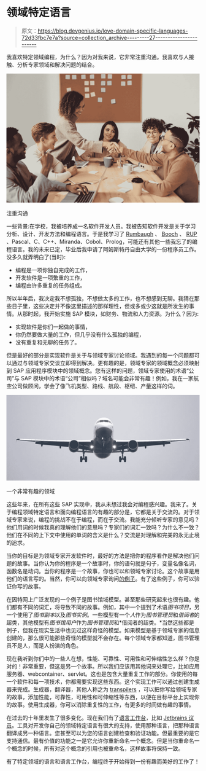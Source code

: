 # 领域特定语言

> 原文：<https://blog.devgenius.io/love-domain-specific-languages-72d33fbc7e7a?source=collection_archive---------27----------------------->

我喜欢特定领域编程，为什么？因为对我来说，它非常注重沟通。我喜欢与人接触、分析专家领域和解决问题的结合。

![](img/dbe56f46c93f5b05ab9d7d2fb53c22b8.png)

注重沟通

一些背景:在学校，我被培养成一名软件开发人员。我被告知软件开发是关于学习分析、设计、开发方法和编程语言。于是我学习了 [Rumbaugh](https://en.wikipedia.org/wiki/James_Rumbaugh) 、 [Booch](https://en.wikipedia.org/wiki/Booch_method) 、 [RUP](https://en.wikipedia.org/wiki/Rational_Unified_Process) 、Pascal、C、C++、Miranda、Cobol、Prolog，可能还有其他一些我忘了的编程语言。我的未来已定，毕业后我申请了阿姆斯特丹自由大学的一份程序员工作。没多久就弄明白了(当时):

*   编程是一项你独自完成的工作，
*   开发软件是一项繁重的工作，
*   编程由许多重复的任务组成。

所以半年后，我决定我不想孤独，不想做太多的工作，也不想感到无聊。我猜在那些日子里，这些决定并不像这里描述的那样理性，但或多或少这就是所发生的事情。从那时起，我开始实施 SAP 模块，如财务、物流和人力资源。为什么？因为:

*   实现软件是你们一起做的事情，
*   你仍然要做大量的工作，但几乎没有什么孤独的编程，
*   没有重复和无聊的任务了。

但是最好的部分是实现软件是关于与领域专家讨论领域。我遇到的每一个问题都可以通过与领域专家交谈立即得到解决。更有趣的是，领域专家的领域概念必须映射到 SAP 应用程序模块中的领域概念。您有这样的问题，领域专家使用的术语“公司”与 SAP 模块中的术语“公司”相似吗？域名可能会非常有趣！例如，我在一家航空公司做顾问，学会了像飞机类型、路线、航段、枢纽、产量这样的词。

![](img/3c5e78d406b2973aaaa988674eefa30a.png)

一个非常有趣的领域

这些年来，在所有这些 SAP 实现中，我从未想过我会对编程感兴趣。我来了。关于编程领域特定语言和面向编程语言的有趣的部分是，它都是关于交流的。对于领域专家来说，编程的挑战不在于编程，而在于交流。我能充分倾听专家的意见吗？他们用词的时候我真的理解他们的意思吗？专家们的词汇一致吗？为什么不一致？他们在不同的上下文中使用的单词的含义是什么？交流是对理解和完美的永无止境的追求。

当你的目标是为领域专家开发软件时，最好的方法是把你的程序看作是解决他们问题的故事。当你认为你的程序是一个故事时，你的语句就是句子，变量名像名词，函数名是动词。当你的程序是一个故事，你也可以和领域专家讨论。这个故事是用他们的语言写的。当然，你可以向领域专家询问[的例子](https://en.wikipedia.org/wiki/Specification_by_example)。有了这些例子，你可以验证你写的故事。

在因特网上广泛发现的一个例子是图书馆域模型。甚至那些研究起来也很有趣。他们都有不同的词汇，将导致不同的故事。例如，其中一个提到了术语*图书项目*，另一个使用了*图书副本*以及*图书实例*。一些模型有一个*人*作为*图书管理员*和*借阅者*的超类，其他模型有*图书馆用户*作为*图书管理员*和*借阅者的超类。*当然这些都是例子，但我在现实生活中也见过这样奇怪的模型。如果模型是基于领域专家的信息创建的，那么很可能那些奇怪的模型就不会存在。每个领域专家都知道，图书管理员不是人，而是人扮演的角色。

现在我听到你们中的一些人在想，性能、可靠性、可用性和可伸缩性怎么样？你是对的！非常重要，但这是另一个故事。所以我们应该用其他词来处理它，比如应用服务器、webcontainer、servlet。这也是包含大量重复工作的部分。你使用的每一个软件和每一项技术，你都需要实现这些东西。这个实现工作可以通过创建生成器来完成。生成器，翻译器，其他人称之为 [transpilers](https://tomassetti.me/how-to-write-a-transpiler/) ，可以把你写给领域专家的故事，添加性能，可靠性，可用性和可伸缩性等东西，以便在目标平台上实现你的故事。使用生成器，你可以消除重复性的工作，有更多的时间做有趣的事情。

在过去的十年里发生了很多变化。现在我们有了[语言工作台](https://martinfowler.com/articles/languageWorkbench.html)，比如 [Jetbrains 议员](https://www.jetbrains.com/mps/)。工具对开发你自己的领域特定语言有很大的支持，使用那种语言，把那种语言翻译成另一种语言。您甚至可以为您的语言创建检查和验证功能。但最重要的是它支持通信。最有价值的功能之一是它允许你重新命名一个概念。但是当你重命名一个概念的时候，所有对这个概念的引用也被重命名，这样故事将保持一致。

有了特定领域的语言和语言工作台，编程终于开始得到一份有趣而美好的工作了！